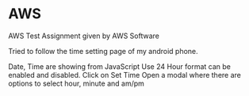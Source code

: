 # AWS
AWS Test
Assignment given by AWS Software

Tried to follow the time setting page of my android phone. 

Date, Time are showing from JavaScript
Use 24 Hour format can be enabled and disabled. 
Click on Set Time Open a modal where there are options to select hour, minute and am/pm
